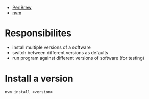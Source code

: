 - [PerlBrew](http://perlbrew.pl/)
- [nvm](https://github.com/creationix/nvm)

# Responsibilites
- install multiple versions of a software
- switch between different versions as defaults
- run program against different versions of software (for testing)


# Install a version
```
nvm install <version>
```
